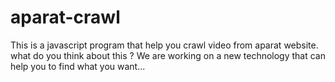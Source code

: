 # aparat-crawl
This is a javascript program that help you crawl video from aparat website. what do you think about this ? We are working on a new technology that can help you to find what you want...
